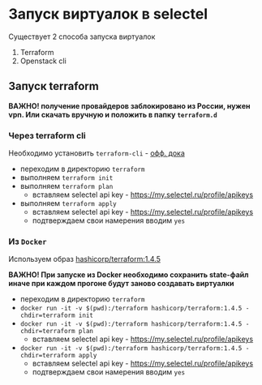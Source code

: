 # Запуск виртуалок в selectel

Существует 2 способа запуска виртуалок 
1) Terraform
2) Openstack cli

## Запуск terraform

**ВАЖНО! получение провайдеров заблокировано из России, нужен vpn. Или скачать вручную и положить в папку `terraform.d`**

### Через terraform cli

Необходимо установить `terraform-cli` - [офф. дока](https://developer.hashicorp.com/terraform/tutorials/aws-get-started/install-cli)

- переходим в директорию `terraform`
- выполняем `terraform init`
- выполняем `terraform plan`
  - вставляем selectel api key - https://my.selectel.ru/profile/apikeys
- выполняем `terraform apply`
  - вставляем selectel api key - https://my.selectel.ru/profile/apikeys
  - подтверждаем свои намерения вводим `yes`

### Из `Docker`

Используем образ [hashicorp/terraform:1.4.5](https://hub.docker.com/layers/hashicorp/terraform/1.4.5/images/sha256-1f64a3e43ed16ea1f98253813634168b2fff64c81704112f2fabda7835a226f7?context=explore)

**ВАЖНО! При запуске из Docker необходимо сохранить state-файл иначе при каждом прогоне будут заново создавать виртуалки**

- переходим в директорию `terraform`
- `docker run -it -v $(pwd):/terraform hashicorp/terraform:1.4.5 -chdir=terraform init`
- `docker run -it -v $(pwd):/terraform hashicorp/terraform:1.4.5 -chdir=terraform plan`
  - вставляем selectel api key - https://my.selectel.ru/profile/apikeys
- `docker run -it -v $(pwd):/terraform hashicorp/terraform:1.4.5 -chdir=terraform apply`
  - вставляем selectel api key - https://my.selectel.ru/profile/apikeys
  - подтверждаем свои намерения вводим `yes`

